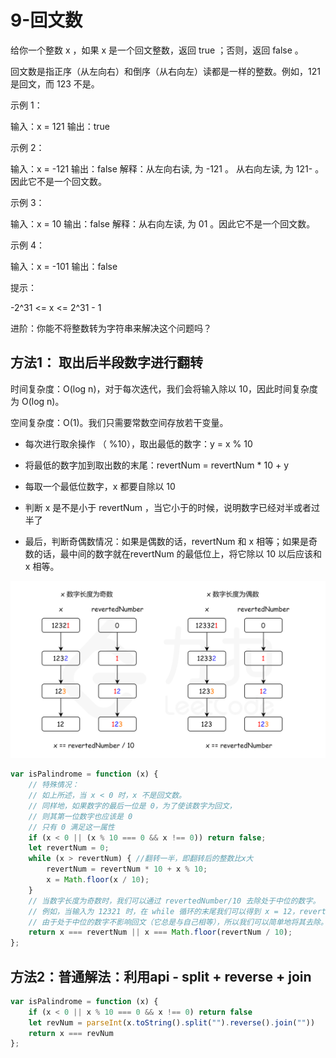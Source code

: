 # 9-回文数

给你一个整数 x ，如果 x 是一个回文整数，返回 true ；否则，返回 false 。

回文数是指正序（从左向右）和倒序（从右向左）读都是一样的整数。例如，121 是回文，而 123 不是。

示例 1：

输入：x = 121
输出：true

示例 2：

输入：x = -121
输出：false
解释：从左向右读, 为 -121 。 从右向左读, 为 121- 。因此它不是一个回文数。

示例 3：

输入：x = 10
输出：false
解释：从右向左读, 为 01 。因此它不是一个回文数。

示例 4：

输入：x = -101
输出：false


提示：

-2^31 <= x <= 2^31 - 1

进阶：你能不将整数转为字符串来解决这个问题吗？



## 方法1： 取出后半段数字进行翻转

时间复杂度：O(log n)，对于每次迭代，我们会将输入除以 10，因此时间复杂度为 O(log n)。

空间复杂度：O(1)。我们只需要常数空间存放若干变量。

- 每次进行取余操作 （ %10），取出最低的数字：y = x % 10

- 将最低的数字加到取出数的末尾：revertNum = revertNum * 10 + y

- 每取一个最低位数字，x 都要自除以 10

- 判断 x 是不是小于 revertNum ，当它小于的时候，说明数字已经对半或者过半了

- 最后，判断奇偶数情况：如果是偶数的话，revertNum 和 x 相等；如果是奇数的话，最中间的数字就在revertNum 的最低位上，将它除以 10 以后应该和 x 相等。

<img src="img/1.png" />

```js
var isPalindrome = function (x) {
    // 特殊情况：
    // 如上所述，当 x < 0 时，x 不是回文数。
    // 同样地，如果数字的最后一位是 0，为了使该数字为回文，
    // 则其第一位数字也应该是 0
    // 只有 0 满足这一属性
    if (x < 0 || (x % 10 === 0 && x !== 0)) return false;
    let revertNum = 0;
    while (x > revertNum) { //翻转一半，即翻转后的整数比x大
        revertNum = revertNum * 10 + x % 10;
        x = Math.floor(x / 10);
    }
    // 当数字长度为奇数时，我们可以通过 revertedNumber/10 去除处于中位的数字。
    // 例如，当输入为 12321 时，在 while 循环的末尾我们可以得到 x = 12，revertedNumber = 123，
    // 由于处于中位的数字不影响回文（它总是与自己相等），所以我们可以简单地将其去除。
    return x === revertNum || x === Math.floor(revertNum / 10);
};
```

## 方法2：普通解法：利用api - split + reverse + join

```js
var isPalindrome = function (x) {
    if (x < 0 || x % 10 === 0 && x !== 0) return false
    let revNum = parseInt(x.toString().split("").reverse().join(""))
    return x === revNum
};
```


